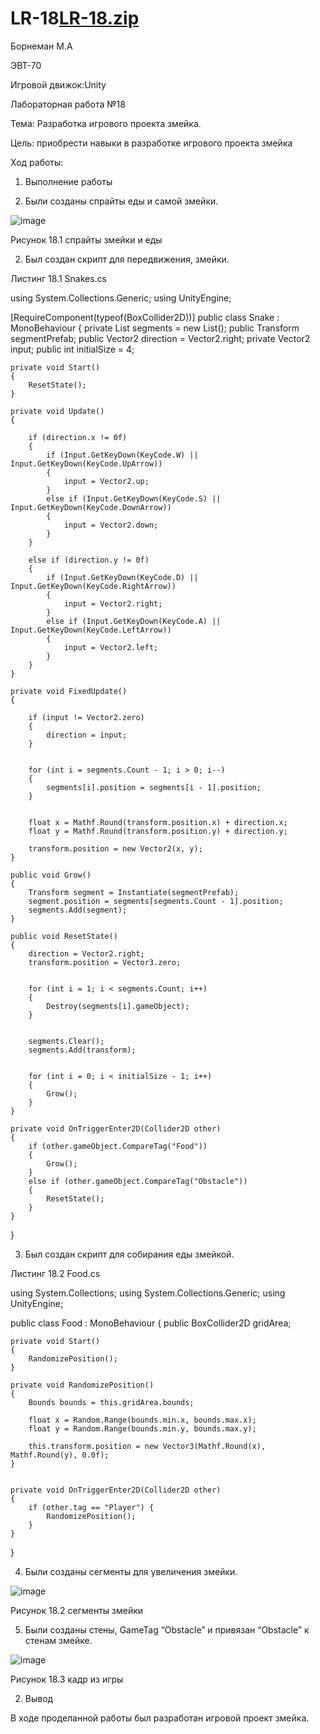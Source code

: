 # LR-18[LR-18.zip](https://github.com/Maxsim2418/LR-18/files/10146052/LR-18.zip)

Борнеман М.А

ЭВТ-70

Игровой движок:Unity

Лабораторная работа №18

Тема: Разработка игрового проекта змейка.

Цель: приобрести навыки в разработке игрового проекта змейка

Ход работы:

1.	Выполнение работы

1.	Были созданы спрайты еды и самой змейки.

![image](https://user-images.githubusercontent.com/119674602/205433279-fe09961b-cfb2-4807-a5e0-8b6200a4a110.png)

Рисунок 18.1 спрайты змейки и еды

2.	Был создан скрипт для передвижения, змейки.

Листинг 18.1 Snakes.cs

using System.Collections.Generic;
using UnityEngine;

[RequireComponent(typeof(BoxCollider2D))]
public class Snake : MonoBehaviour
{
    private List<Transform> segments = new List<Transform>();
    public Transform segmentPrefab;
    public Vector2 direction = Vector2.right;
    private Vector2 input;
    public int initialSize = 4;

    private void Start()
    {
        ResetState();
    }

    private void Update()
    {

        if (direction.x != 0f)
        {
            if (Input.GetKeyDown(KeyCode.W) || Input.GetKeyDown(KeyCode.UpArrow))
            {
                input = Vector2.up;
            }
            else if (Input.GetKeyDown(KeyCode.S) || Input.GetKeyDown(KeyCode.DownArrow))
            {
                input = Vector2.down;
            }
        }

        else if (direction.y != 0f)
        {
            if (Input.GetKeyDown(KeyCode.D) || Input.GetKeyDown(KeyCode.RightArrow))
            {
                input = Vector2.right;
            }
            else if (Input.GetKeyDown(KeyCode.A) || Input.GetKeyDown(KeyCode.LeftArrow))
            {
                input = Vector2.left;
            }
        }
    }

    private void FixedUpdate()
    {

        if (input != Vector2.zero)
        {
            direction = input;
        }


        for (int i = segments.Count - 1; i > 0; i--)
        {
            segments[i].position = segments[i - 1].position;
        }


        float x = Mathf.Round(transform.position.x) + direction.x;
        float y = Mathf.Round(transform.position.y) + direction.y;

        transform.position = new Vector2(x, y);
    }

    public void Grow()
    {
        Transform segment = Instantiate(segmentPrefab);
        segment.position = segments[segments.Count - 1].position;
        segments.Add(segment);
    }

    public void ResetState()
    {
        direction = Vector2.right;
        transform.position = Vector3.zero;


        for (int i = 1; i < segments.Count; i++)
        {
            Destroy(segments[i].gameObject);
        }


        segments.Clear();
        segments.Add(transform);


        for (int i = 0; i < initialSize - 1; i++)
        {
            Grow();
        }
    }

    private void OnTriggerEnter2D(Collider2D other)
    {
        if (other.gameObject.CompareTag("Food"))
        {
            Grow();
        }
        else if (other.gameObject.CompareTag("Obstacle"))
        {
            ResetState();
        }
    }

}

3.	Был создан скрипт для собирания еды змейкой.

Листинг 18.2 Food.cs

using System.Collections;
using System.Collections.Generic;
using UnityEngine;

public class Food : MonoBehaviour
{
    public BoxCollider2D gridArea;

    private void Start()
    {
        RandomizePosition();
    }

    private void RandomizePosition()
    {
        Bounds bounds = this.gridArea.bounds;

        float x = Random.Range(bounds.min.x, bounds.max.x);
        float y = Random.Range(bounds.min.y, bounds.max.y);

        this.transform.position = new Vector3(Mathf.Round(x), Mathf.Round(y), 0.0f);
    }


    private void OnTriggerEnter2D(Collider2D other)
    {
        if (other.tag == "Player") { 
            RandomizePosition();
        }
    }
}

4.	Были созданы сегменты для увеличения змейки.

![image](https://user-images.githubusercontent.com/119674602/205433285-fc77cb3b-b0b0-41ff-873f-1fe8da7cee32.png)

Рисунок 18.2 сегменты змейки

5.	Были созданы стены, GameTag  “Obstacle” и привязан “Obstacle” к стенам змейке.

![image](https://user-images.githubusercontent.com/119674602/205433298-d5795825-58d7-4827-9296-b82bc0f5274b.png)

Рисунок 18.3 кадр из игры

2.	Вывод

В ходе проделанной работы был разработан игровой проект змейка.
